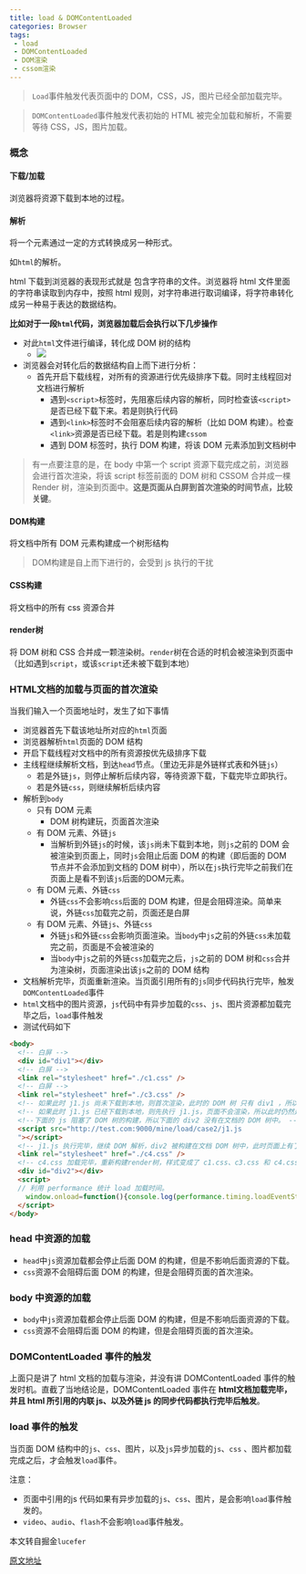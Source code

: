 ```yaml
---
title: load & DOMContentLoaded
categories: Browser
tags:
 - load
 - DOMContentLoaded
 - DOM渲染
 - cssom渲染
---
```


> `Load`事件触发代表页面中的 DOM，CSS，JS，图片已经全部加载完毕。

> `DOMContentLoaded`事件触发代表初始的 HTML 被完全加载和解析，不需要等待 CSS，JS，图片加载。

<!--more-->

### 概念

#### 下载/加载

浏览器将资源下载到本地的过程。

#### 解析

将一个元素通过一定的方式转换成另一种形式。

如`html`的解析。

html 下载到浏览器的表现形式就是 包含字符串的文件。浏览器将 html 文件里面的字符串读取到内存中，按照 html 规则，对字符串进行取词编译，将字符串转化成另一种易于表达的数据结构。



**比如对于一段`html`代码，浏览器加载后会执行以下几步操作**

- 对此`html`文件进行编译，转化成 DOM 树的结构
  - ![](https://pic.superbed.cn/item/5ca18ad53a213b0417804952)
- 浏览器会对转化后的数据结构自上而下进行分析：
  - 首先开启下载线程，对所有的资源进行优先级排序下载。同时主线程回对文档进行解析
    - 遇到`<script>`标签时，先阻塞后续内容的解析，同时检查该`<script>`是否已经下载下来。若是则执行代码
    - 遇到`<link>`标签时不会阻塞后续内容的解析（比如 DOM 构建）。检查`<link>`资源是否已经下载。若是则构建`cssom`
    - 遇到 DOM 标签时，执行 DOM 构建，将该 DOM 元素添加到文档树中

> 有一点要注意的是，在 body 中第一个 script 资源下载完成之前，浏览器会进行首次渲染，将该 script 标签前面的 DOM 树和 CSSOM 合并成一棵 Render 树，渲染到页面中。**这是页面从白屏到首次渲染的时间节点，比较关键**。

#### DOM构建

将文档中所有 DOM 元素构建成一个树形结构

> DOM构建是自上而下进行的，会受到 js 执行的干扰

#### CSS构建

将文档中的所有 css 资源合并

#### render树

将 DOM 树和 CSS 合并成一颗渲染树。`render`树在合适的时机会被渲染到页面中（比如遇到`script`，或该`script`还未被下载到本地）

### HTML文档的加载与页面的首次渲染

当我们输入一个页面地址时，发生了如下事情

- 浏览器首先下载该地址所对应的`html`页面
- 浏览器解析`html`页面的 DOM 结构
- 开启下载线程对文档中的所有资源按优先级排序下载
- 主线程继续解析文档，到达`head`节点。（里边无非是外链样式表和外链`js`）
  - 若是外链`js`，则停止解析后续内容，等待资源下载，下载完毕立即执行。
  - 若是外链`css`，则继续解析后续内容
- 解析到`body`
  - 只有 DOM 元素
    - DOM 树构建玩，页面首次渲染
  - 有 DOM 元素、外链`js`
    - 当解析到外链`js`的时候，该`js`尚未下载到本地，则`js`之前的 DOM 会被渲染到页面上，同时`js`会阻止后面 DOM 的构建（即后面的 DOM 节点并不会添加到文档的 DOM 树中），所以在`js`执行完毕之前我们在页面上是看不到该`js`后面的DOM元素。
  - 有 DOM 元素、外链`css`
    - 外链`css`不会影响`css`后面的 DOM 构建，但是会阻碍渲染。简单来说，外链`css`加载完之前，页面还是白屏
  - 有 DOM 元素、外链`js`、外链`css`
    - 外链`js`和外链`css`会影响页面渲染。当`body`中`js`之前的外链`css`未加载完之前，页面是不会被渲染的
    - 当`body`中`js`之前的外链`css`加载完之后，`js`之前的 DOM 树和`css`合并为渲染树，页面渲染出该`js`之前的 DOM 结构
- 文档解析完毕，页面重新渲染。当页面引用所有的`js`同步代码执行完毕，触发`DOMContentLoaded`事件
- `html`文档中的图片资源，`js`代码中有异步加载的`css`、`js`、图片资源都加载完毕之后，`load`事件触发
- 测试代码如下

```html
<body>
  <!-- 白屏 -->
  <div id="div1"></div>
  <!-- 白屏 -->
  <link rel="stylesheet" href="./c1.css" />
  <!-- 白屏 -->
  <link rel="stylesheet" href="./c3.css" />
  <!-- 如果此时 j1.js 尚未下载到本地，则首次渲染，此时的 DOM 树 只有 div1 ，所以页面上只会显示 div1，样式是 c1.css 和 c3.css 的并集。-->
  <!-- 如果此时 j1.js 已经下载到本地，则先执行 j1.js，页面不会渲染，所以此时仍然是白屏。-->
  <!--下面的 js 阻塞了 DOM 树的构建，所以下面的 div2 没有在文档的 DOM 树中。 -->
  <script src="http://test.com:9000/mine/load/case2/j1.js
  "></script>
  <!-- j1.js 执行完毕，继续 DOM 解析，div2 被构建在文档 DOM 树中，此时页面上有了div2 元素，样式仍然是 c1.css 和 c3.css 的并集 -->
  <link rel="stylesheet" href="./c4.css" />
  <!-- c4.css 加载完毕，重新构建render树，样式变成了 c1.css、c3.css 和 c4.css 的并集 -->
  <div id="div2"></div>
  <script>
  // 利用 performance 统计 load 加载时间。
    window.onload=function(){console.log(performance.timing.loadEventStart - performance.timing.fetchStart);}
  </script>
</body>
```

### head 中资源的加载

- `head`中`js`资源加载都会停止后面 DOM 的构建，但是不影响后面资源的下载。
- `css`资源不会阻碍后面 DOM 的构建，但是会阻碍页面的首次渲染。

### body 中资源的加载

- `body`中`js`资源加载都会停止后面 DOM 的构建，但是不影响后面资源的下载。
- `css`资源不会阻碍后面 DOM 的构建，但是会阻碍页面的首次渲染。

### DOMContentLoaded 事件的触发

上面只是讲了 html 文档的加载与渲染，并没有讲 DOMContentLoaded 事件的触发时机。直截了当地结论是，DOMContentLoaded 事件在 **html文档加载完毕，并且 html 所引用的内联 js、以及外链 js 的同步代码都执行完毕后触发**。

### load 事件的触发

当页面 DOM 结构中的`js`、`css`、图片，以及`js`异步加载的`js`、`css` 、图片都加载完成之后，才会触发`load`事件。

注意：

- 页面中引用的js 代码如果有异步加载的`js`、`css`、图片，是会影响`load`事件触发的。
- `video`、`audio`、`flash`不会影响`load`事件触发。





本文转自掘金`lucefer`

[原文地址](https://juejin.im/post/5b2a508ae51d4558de5bd5d1)

